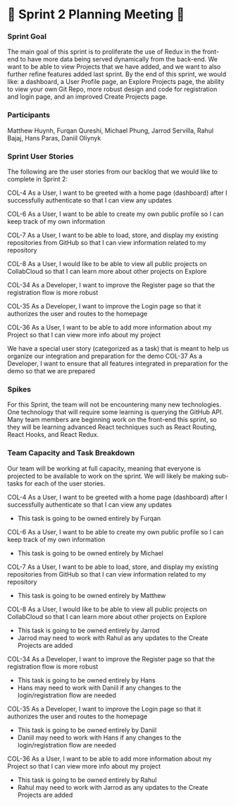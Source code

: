 # :runner: Sprint 2 Planning Meeting :runner:

### Sprint Goal
The main goal of this sprint is to proliferate the use of Redux in the front-end to have more data being served dynamically from the back-end. We want to be able to view Projects that we have added, and we want to also further refine features added last sprint. By the end of this sprint, we would like: a dashboard, a User Profile page, an Explore Projects page, the ability to view your own Git Repo, more robust design and code for registration and login page, and an improved Create Projects page.

### Participants 
Matthew Huynh, Furqan Qureshi, Michael Phung, Jarrod Servilla, Rahul Bajaj, Hans Paras, Daniil Oliynyk

### Sprint User Stories
The following are the user stories from our backlog that we would like to complete in Sprint 2:

COL-4 As a User, I want to be greeted with a home page (dashboard) after I successfully authenticate so that I can view any updates

COL-6 As a User, I want to be able to create my own public profile so I can keep track of my own information

COL-7 As a User, I want to be able to load, store, and display my existing repositories from GitHub so that I can view information related to my repository

COL-8 As a User, I would like to be able to view all public projects on CollabCloud so that I can learn more about other projects on Explore

COL-34 As a Developer, I want to improve the Register page so that the registration flow is more robust

COL-35 As a Developer, I want to improve the Login page so that it authorizes the user and routes to the homepage

COL-36 As a User, I want to be able to add more information about my Project so that I can view more info about my project

We have a special user story (categorized as a task) that is meant to help us organize our integration and preparation for the demo
COL-37 As a Developer, I want to ensure that all features integrated in preparation for the demo so that we are prepared

### Spikes
For this Sprint, the team will not be encountering many new technologies. One technology that will require some learning is querying the GitHub API. Many team members are beginning work on the front-end this sprint, so they will be learning advanced React techniques such as React Routing, React Hooks, and React Redux. 

### Team Capacity and Task Breakdown
Our team will be working at full capacity, meaning that everyone is projected to be available to work on the sprint. We will likely be making sub-tasks for each of the user stories.

COL-4 As a User, I want to be greeted with a home page (dashboard) after I successfully authenticate so that I can view any updates
- This task is going to be owned entirely by Furqan

COL-6 As a User, I want to be able to create my own public profile so I can keep track of my own information
- This task is going to be owned entirely by Michael

COL-7 As a User, I want to be able to load, store, and display my existing repositories from GitHub so that I can view information related to my repository
- This task is going to be owned entirely by Matthew

COL-8 As a User, I would like to be able to view all public projects on CollabCloud so that I can learn more about other projects on Explore
- This task is going to be owned entirely by Jarrod
- Jarrod may need to work with Rahul as any updates to the Create Projects are added

COL-34 As a Developer, I want to improve the Register page so that the registration flow is more robust
- This task is going to be owned entirely by Hans
- Hans may need to work with Daniil if any changes to the login/registration flow are needed

COL-35 As a Developer, I want to improve the Login page so that it authorizes the user and routes to the homepage
- This task is going to be owned entirely by Daniil
- Daniil may need to work with Hans if any changes to the login/registration flow are needed

COL-36 As a User, I want to be able to add more information about my Project so that I can view more info about my project
- This task is going to be owned entirely by Rahul
- Rahul may need to work with Jarrod as any updates to the Create Projects are added
